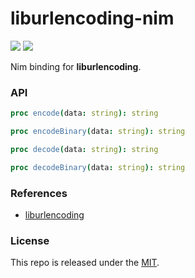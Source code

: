 # liburlencoding-nim

[![](https://img.shields.io/github/v/tag/thechampagne/liburlencoding-nim?label=version)](https://github.com/thechampagne/liburlencoding-nim/releases/latest) [![](https://img.shields.io/github/license/thechampagne/liburlencoding-nim)](https://github.com/thechampagne/liburlencoding-nim/blob/main/LICENSE)

Nim binding for **liburlencoding**.

### API

```nim
proc encode(data: string): string

proc encodeBinary(data: string): string

proc decode(data: string): string

proc decodeBinary(data: string): string
```

### References
 - [liburlencoding](https://github.com/thechampagne/liburlencoding)

### License

This repo is released under the [MIT](https://github.com/thechampagne/liburlencoding-nim/blob/main/LICENSE).
